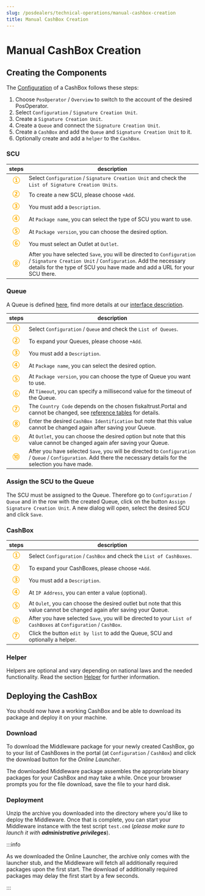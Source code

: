 ```yaml
---
slug: /posdealers/technical-operations/manual-cashbox-creation
title: Manual CashBox Creation
---
```

# Manual CashBox Creation

## Creating the Components 

The [Configuration](./configuration.md) of a CashBox follows these steps:

1. Choose `PosOperator` / `Overview` to switch to the account of the desired PosOperator.
2. Select `Configuration` / `Signature Creation Unit`.
3. Create a `Signature Creation Unit`.
4. Create a `Queue` and connect the `Signature Creation Unit`.
5. Create a `CashBox` and add the `Queue` and `Signature Creation Unit` to it.
6. Optionally create and add a `helper` to the `CashBox`. 

### SCU

| steps | description                                                                                                                |
|:----------------------:|-------------------------------------------------------------------------------------------------------------------------------------|
|![Number 1](../../images/numbers/circle-1o.png) |Select `Configuration` / `Signature Creation Unit` and check the `List of Signature Creation Units`.    |
|![Number 2](../../images/numbers/circle-2o.png) |To create a new SCU, please choose `+Add`.  |
|![Number 3](../../images/numbers/circle-3o.png) |You must add a `Description`.  |
|![Number 4](../../images/numbers/circle-4o.png) |At `Package name`, you can select the type of SCU you want to use.  |
|![Number 5](../../images/numbers/circle-5o.png) |At `Package version`, you can choose the desired option.  |
|![Number 6](../../images/numbers/circle-6o.png) |You must select an Outlet at `Outlet`.  |
|![Number 7](../../images/numbers/circle-8o.png) |After you have selected `Save`, you will be directed to `Configuration` / `Signature Creation Unit` / `Configuration`. Add the necessary details for the type of SCU you have made and add a URL for your SCU there.  |

### Queue

A Queue is defined [here](../../business-basics/architecture.md#queue), find more details at our [interface description](https://github.com/fiskaltrust/interface-doc).  

| steps | description                                                                                                                |
|:----------------------:|-------------------------------------------------------------------------------------------------------------------------------------|
|![Number 1](../../images/numbers/circle-1o.png) |Select `Configuration` / `Queue` and check the `List of Queues`.  |
|![Number 2](../../images/numbers/circle-2o.png) |To expand your Queues, please choose `+Add`.  |
|![Number 3](../../images/numbers/circle-3o.png) |You must add a `Description`.  |
|![Number 4](../../images/numbers/circle-4o.png) |At `Package name`, you can select the desired option.  |
|![Number 5](../../images/numbers/circle-5o.png) |At `Package version`, you can choose the type of Queue you want to use.  |
|![Number 6](../../images/numbers/circle-6o.png) |At `Timeout`, you can specify a millisecond value for the timeout of the Queue.  |
|![Number 7](../../images/numbers/circle-7o.png) |The `Country Code` depends on the chosen fiskaltrust.Portal and cannot be changed, see [reference tables](https://docs.fiskaltrust.cloud/de/docs/poscreators/middleware-doc/germany/reference-tables/ftstate "https://docs.fiskaltrust.cloud/de/docs/poscreators/middleware-doc/germany/reference-tables/ftstate") for details.  |
|![Number 8](../../images/numbers/circle-8o.png) |Enter the desired `CashBox Identification` but note that this value cannot be changed again after saving your Queue.  |
|![Number 9](../../images/numbers/circle-9o.png) |At `Outlet`, you can choose the desired option but note that this value cannot be changed again afer saving your Queue.  |
|![Number 10](../../images/numbers/circle-10o.png) |After you have selected `Save`, you will be directed to `Configuration` / `Queue` / `Configuration`. Add  there the necessary details for the selection you have made.

### Assign the SCU to the Queue

The SCU must be assigned to the Queue. Therefore go to `Configuration` / `Queue` and in the row with the created Queue, click on the button `Assign Signature Creation Unit`. A new dialog will open, select the desired SCU and click `Save`.

### CashBox  

| steps | description                                                                                                                |
|:----------------------:|-------------------------------------------------------------------------------------------------------------------------------------|
|![Number 1](../../images/numbers/circle-1o.png) |Select `Configuration` / `CashBox` and check the `List of CashBoxes`.  |
|![Number 2](../../images/numbers/circle-2o.png) |To expand your CashBoxes, please choose `+Add`.  |
|![Number 3](../../images/numbers/circle-3o.png) |You must add a `Description`.  |
|![Number 4](../../images/numbers/circle-4o.png) |At `IP Address`, you can enter a value (optional).  |
|![Number 5](../../images/numbers/circle-5o.png) |At `Oulet`, you can choose the desired outlet but note that this value cannot be changed again afer saving your Queue. |
|![Number 6](../../images/numbers/circle-6o.png) |After you have selected `Save`, you will be directed to your `List of CashBoxes` at `Configuration` / `CashBox`. 
|![Number 7](../../images/numbers/circle-7o.png) |Click the button `edit by list` to add the Queue, SCU and optionally a helper.  |


### Helper

Helpers are optional and vary depending on national laws and the needed functionality. Read the section [Helper](./helper.md) for further information.

## Deploying the CashBox

You should now have a working CashBox and be able to download its package and deploy it on your machine.

### Download

To download the Middleware package for your newly created CashBox, go to your list of CashBoxes in the portal (at `Configuration` / `CashBox`) and click the download button for the *Online Launcher*.

The downloaded Middleware package assembles the appropriate binary packages for your CashBox and may take a while. Once your browser prompts you for the file download, save the file to your hard disk.

### Deployment

Unzip the archive you downloaded into the directory where you'd like to deploy the Middleware. Once that is complete, you can start your Middleware instance with the test script `test.cmd` (_please make sure to launch it with **administrative privileges**_).

:::info

As we downloaded the Online Launcher, the archive only comes with the launcher stub, and the Middleware will fetch all additionally required packages upon the first start. The download of additionally required packages may delay the first start by a few seconds.

:::